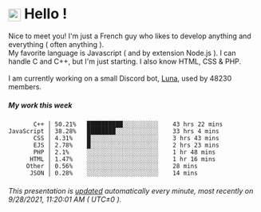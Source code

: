 # <img src="https://64.media.tumblr.com/a77fe63f35eafbe14be38765babf1cb2/ec4eb63d77592970-8f/s1280x1920/cb3343c17d8b4e6010ca747520d078d3dba9ac25.gif" style="vertical-align:middle" width="25px"> Hello !
Nice to meet you! I'm just a French guy who likes to develop anything and everything ( often anything ). <br/>My favorite language is Javascript ( and by extension Node.js ). I can handle C and C++, but I'm just starting. I also know HTML, CSS & PHP.<br/><br/>
I am currently working on a small Discord bot, [Luna](https://github.com/Asgarrrr/Luna), used by 48230 members.<br/>
##### My work this week<br/>
```
       C++ │ 50.21%   ██████████░░░░░░░░░░    43 hrs 22 mins
JavaScript │ 38.28%   ████████░░░░░░░░░░░░    33 hrs 4 mins
       CSS │ 4.31%    █░░░░░░░░░░░░░░░░░░░    3 hrs 43 mins
       EJS │ 2.78%    █░░░░░░░░░░░░░░░░░░░    2 hrs 23 mins
       PHP │ 2.1%     ░░░░░░░░░░░░░░░░░░░░    1 hr 48 mins
      HTML │ 1.47%    ░░░░░░░░░░░░░░░░░░░░    1 hr 16 mins
     Other │ 0.56%    ░░░░░░░░░░░░░░░░░░░░    28 mins
      JSON │ 0.28%    ░░░░░░░░░░░░░░░░░░░░    14 mins
```
###### This presentation is [updated](https://github.com/Asgarrrr) automatically every minute, most recently on 9/28/2021, 11:20:01 AM ( UTC±0 ).